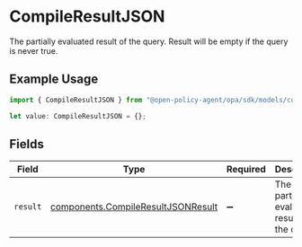 # CompileResultJSON

The partially evaluated result of the query. Result will be empty if the query is never true.

## Example Usage

```typescript
import { CompileResultJSON } from "@open-policy-agent/opa/sdk/models/components";

let value: CompileResultJSON = {};
```

## Fields

| Field                                                                                           | Type                                                                                            | Required                                                                                        | Description                                                                                     |
| ----------------------------------------------------------------------------------------------- | ----------------------------------------------------------------------------------------------- | ----------------------------------------------------------------------------------------------- | ----------------------------------------------------------------------------------------------- |
| `result`                                                                                        | [components.CompileResultJSONResult](../../../sdk/models/components/compileresultjsonresult.md) | :heavy_minus_sign:                                                                              | The partially evaluated result of the query.                                                    |